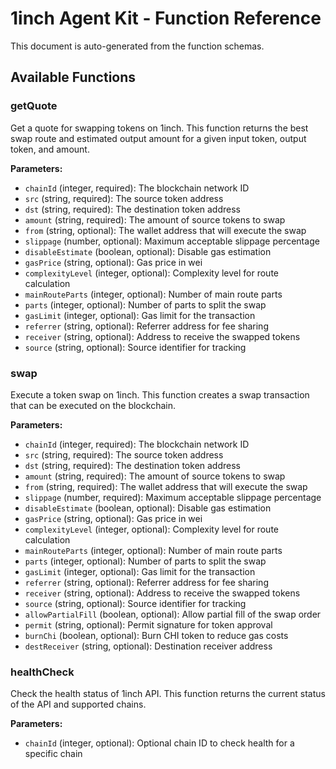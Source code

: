 # 1inch Agent Kit - Function Reference

This document is auto-generated from the function schemas.

## Available Functions

### getQuote

Get a quote for swapping tokens on 1inch. This function returns the best swap route and estimated output amount for a given input token, output token, and amount.

**Parameters:**
- `chainId` (integer, required): The blockchain network ID
- `src` (string, required): The source token address
- `dst` (string, required): The destination token address
- `amount` (string, required): The amount of source tokens to swap
- `from` (string, optional): The wallet address that will execute the swap
- `slippage` (number, optional): Maximum acceptable slippage percentage
- `disableEstimate` (boolean, optional): Disable gas estimation
- `gasPrice` (string, optional): Gas price in wei
- `complexityLevel` (integer, optional): Complexity level for route calculation
- `mainRouteParts` (integer, optional): Number of main route parts
- `parts` (integer, optional): Number of parts to split the swap
- `gasLimit` (integer, optional): Gas limit for the transaction
- `referrer` (string, optional): Referrer address for fee sharing
- `receiver` (string, optional): Address to receive the swapped tokens
- `source` (string, optional): Source identifier for tracking

### swap

Execute a token swap on 1inch. This function creates a swap transaction that can be executed on the blockchain.

**Parameters:**
- `chainId` (integer, required): The blockchain network ID
- `src` (string, required): The source token address
- `dst` (string, required): The destination token address
- `amount` (string, required): The amount of source tokens to swap
- `from` (string, required): The wallet address that will execute the swap
- `slippage` (number, required): Maximum acceptable slippage percentage
- `disableEstimate` (boolean, optional): Disable gas estimation
- `gasPrice` (string, optional): Gas price in wei
- `complexityLevel` (integer, optional): Complexity level for route calculation
- `mainRouteParts` (integer, optional): Number of main route parts
- `parts` (integer, optional): Number of parts to split the swap
- `gasLimit` (integer, optional): Gas limit for the transaction
- `referrer` (string, optional): Referrer address for fee sharing
- `receiver` (string, optional): Address to receive the swapped tokens
- `source` (string, optional): Source identifier for tracking
- `allowPartialFill` (boolean, optional): Allow partial fill of the swap order
- `permit` (string, optional): Permit signature for token approval
- `burnChi` (boolean, optional): Burn CHI token to reduce gas costs
- `destReceiver` (string, optional): Destination receiver address

### healthCheck

Check the health status of 1inch API. This function returns the current status of the API and supported chains.

**Parameters:**
- `chainId` (integer, optional): Optional chain ID to check health for a specific chain 
